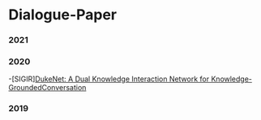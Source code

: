 Dialogue-Paper
=====
### 2021

### 2020
-[SIGIR][DukeNet: A Dual Knowledge Interaction Network for Knowledge-GroundedConversation](https://pure.uva.nl/ws/files/53880109/meng_2020_dukenet.pdf)

### 2019